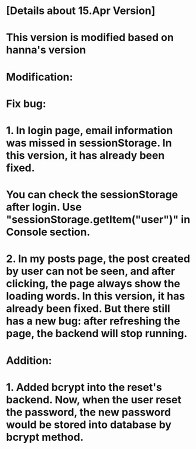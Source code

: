 # [Details about 15.Apr Version]

# This version is modified based on hanna's version

# Modification:
# Fix bug:
# 1. In login page, email information was missed in sessionStorage. In this version, it has already been fixed.
# You can check the sessionStorage after login. Use "sessionStorage.getItem("user")" in Console section.

# 2. In my posts page, the post created by user can not be seen, and after clicking, the page always show the loading words. In this version, it has already been fixed. But there still has a new bug: after refreshing the page, the backend will stop running.

# Addition:
# 1. Added bcrypt into the reset's backend. Now, when the user reset the password, the new password would be stored into database by bcrypt method.
